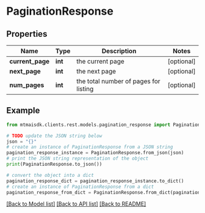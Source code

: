 # PaginationResponse


## Properties

Name | Type | Description | Notes
------------ | ------------- | ------------- | -------------
**current_page** | **int** | the current page | [optional] 
**next_page** | **int** | the next page | [optional] 
**num_pages** | **int** | the total number of pages for listing | [optional] 

## Example

```python
from mtmaisdk.clients.rest.models.pagination_response import PaginationResponse

# TODO update the JSON string below
json = "{}"
# create an instance of PaginationResponse from a JSON string
pagination_response_instance = PaginationResponse.from_json(json)
# print the JSON string representation of the object
print(PaginationResponse.to_json())

# convert the object into a dict
pagination_response_dict = pagination_response_instance.to_dict()
# create an instance of PaginationResponse from a dict
pagination_response_from_dict = PaginationResponse.from_dict(pagination_response_dict)
```
[[Back to Model list]](../README.md#documentation-for-models) [[Back to API list]](../README.md#documentation-for-api-endpoints) [[Back to README]](../README.md)


